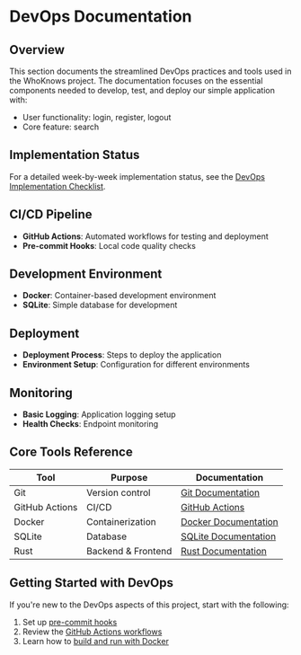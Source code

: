 # DevOps Documentation

## Overview

This section documents the streamlined DevOps practices and tools used in the WhoKnows project. The documentation focuses on the essential components needed to develop, test, and deploy our simple application with:
- User functionality: login, register, logout
- Core feature: search

## Implementation Status

For a detailed week-by-week implementation status, see the [DevOps Implementation Checklist](../devops-docs/DevOps_Checklist.md).

## CI/CD Pipeline

- **GitHub Actions**: Automated workflows for testing and deployment
- **Pre-commit Hooks**: Local code quality checks

## Development Environment

- **Docker**: Container-based development environment
- **SQLite**: Simple database for development

## Deployment

- **Deployment Process**: Steps to deploy the application
- **Environment Setup**: Configuration for different environments

## Monitoring

- **Basic Logging**: Application logging setup
- **Health Checks**: Endpoint monitoring

## Core Tools Reference

| Tool | Purpose | Documentation |
|------|---------|---------------|
| Git | Version control | [Git Documentation](https://git-scm.com/doc) |
| GitHub Actions | CI/CD | [GitHub Actions](github-actions.md) |
| Docker | Containerization | [Docker Documentation](docker.md) |
| SQLite | Database | [SQLite Documentation](https://www.sqlite.org/docs.html) |
| Rust | Backend & Frontend | [Rust Documentation](https://www.rust-lang.org/learn) |

## Getting Started with DevOps

If you're new to the DevOps aspects of this project, start with the following:

1. Set up [pre-commit hooks](../precommitsetup.md)
2. Review the [GitHub Actions workflows](github-actions.md)
3. Learn how to [build and run with Docker](docker.md) 